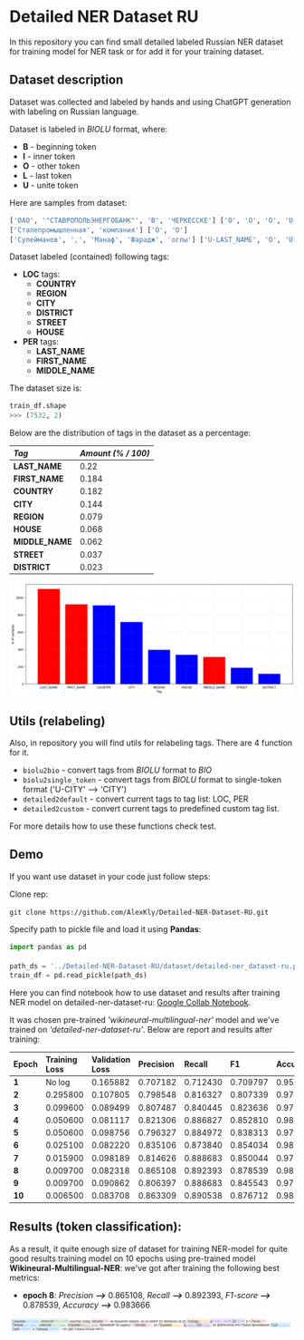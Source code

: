 # Detailed NER Dataset RU

In this repository you can find small detailed labeled Russian NER dataset for training model for NER task or for 
add it for your training dataset.

## Dataset description
Dataset was collected and labeled by hands and using ChatGPT generation with labeling on Russian language.

Dataset is labeled in *BIOLU* format, where:
* **B** - beginning token
* **I** - inner token
* **O** - other token
* **L** - last token
* **U** - unite token

Here are samples from dataset:
```Python
['ОАО', '"СТАВРОПОЛЬЭНЕРГОБАНК"', 'В', 'ЧЕРКЕССКЕ'] ['O', 'O', 'O', 'U-CITY']
['Сталепромышленная', 'компания'] ['O', 'O']
['Сулейманов', ',', 'Манаф', 'Фарадж', 'оглы'] ['U-LAST_NAME', 'O', 'U-FIRST_NAME', 'B-MIDDLE_NAME', 'L-MIDDLE_NAME']
```

Dataset labeled (contained) following tags:
* **LOC** tags:
    * **COUNTRY**
    * **REGION**
    * **CITY**
    * **DISTRICT**
    * **STREET**
    * **HOUSE**
* **PER** tags:
    * **LAST_NAME**
    * **FIRST_NAME**
    * **MIDDLE_NAME**

The dataset size is:
```Python
train_df.shape
>>> (7532, 2)
```

Below are the distribution of tags in the dataset as a percentage:

| *Tag*           | *Amount (% / 100)* |
|:----------------|:-------------------|
| **LAST_NAME**   | 0.22               |
| **FIRST_NAME**  | 0.184              |
| **COUNTRY**     | 0.182              |
| **CITY**        | 0.144              |
| **REGION**      | 0.079              |
| **HOUSE**       | 0.068              |
| **MIDDLE_NAME** | 0.062              |
| **STREET**      | 0.037              |
| **DISTRICT**    | 0.023              |


![Tag distribution](img/dist.png "Tag distribution")


## Utils (relabeling)
Also, in repository you will find utils for relabeling tags. There are 4 function for it.

* `biolu2bio` - convert tags from *BIOLU* format to *BIO*
* `biolu2single_token` - convert tags from *BIOLU* format to single-token format ('U-CITY' --> 'CITY') 
* `detailed2default` - convert current tags to tag list: LOC, PER
* `detailed2custom` - convert current tags to predefined custom tag list.

For more details how to use these functions check test.

## Demo
If you want use dataset in your code just follow steps:

Clone rep:

`git clone https://github.com/AlexKly/Detailed-NER-Dataset-RU.git`

Specify path to pickle file and load it using **Pandas**:

```Python
import pandas as pd

path_ds = '../Detailed-NER-Dataset-RU/dataset/detailed-ner_dataset-ru.pickle'
train_df = pd.read_pickle(path_ds)
```

Here you can find notebook how to use dataset and results after training NER model on detailed-ner-dataset-ru: 
[Google Collab Notebook](https://colab.research.google.com/drive/1_60NwT_LwaZ3od3RLflAx13yztQGdG-R?usp=sharing).

It was chosen pre-trained *'wikineural-multilingual-ner'* model and we've trained on *'detailed-ner-dataset-ru'*. Below 
are report and results after training:

| Epoch  | Training Loss | Validation Loss | Precision | Recall   | F1       | Accuracy |
|:-------|:--------------|:----------------|:----------|:---------|:---------|:---------|
| **1**  | No log        | 0.165882        | 0.707182  | 0.712430 | 0.709797 | 0.957667 |
| **2**  | 0.295800      | 0.107805        | 0.798548  | 0.816327 | 0.807339 | 0.971415 |
| **3**  | 0.099600      | 0.089499        | 0.807487  | 0.840445 | 0.823636 | 0.977472 |
| **4**  | 0.050600      | 0.081117        | 0.821306  | 0.886827 | 0.852810 | 0.981828 |
| **5**  | 0.050600      | 0.098756        | 0.796327  | 0.884972 | 0.838313 | 0.975430 |
| **6**  | 0.025100      | 0.082220        | 0.835106  | 0.873840 | 0.854034 | 0.981556 |
| **7**  | 0.015900      | 0.098189        | 0.814626  | 0.888683 | 0.850044 | 0.978833 |
| **8**  | 0.009700      | 0.082318        | 0.865108  | 0.892393 | 0.878539 | 0.983666 |
| **9**  | 0.009700      | 0.090862        | 0.806397  | 0.888683 | 0.845543 | 0.979446 |
| **10** | 0.006500      | 0.083708        | 0.863309  | 0.890538 | 0.876712 | 0.983462 |

## Results (token classification):
As a result, it quite enough size of dataset for training NER-model for quite good results training model on 10 epochs 
using pre-trained model **Wikineural-Multilingual-NER**: we've got after training the following best metrics:
* **epoch 8**: *Precision* ***-->*** 0.865108, *Recall* ***-->*** 0.892393, *F1-score* ***-->*** 0.878539, *Accuracy* 
***-->*** 0.983666

![Result of prediction](img/res_pred.png "Result of prediction")
